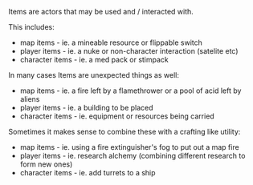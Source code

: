 Items are actors that may be used and / interacted with.

This includes:
 * map items - ie. a mineable resource or flippable switch
 * player items - ie. a nuke or non-character interaction (satelite etc)
 * character items - ie. a med pack or stimpack

In many cases Items are unexpected things as well:
 * map items - ie. a fire left by a flamethrower or a pool of acid left by aliens
 * player items - ie. a building to be placed
 * character items - ie. equipment or resources being carried

Sometimes it makes sense to combine these with a crafting like utility:
 * map items - ie. using a fire extinguisher's fog to put out a map fire
 * player items - ie. research alchemy (combining different research to form new ones)
 * character items - ie. add turrets to a ship